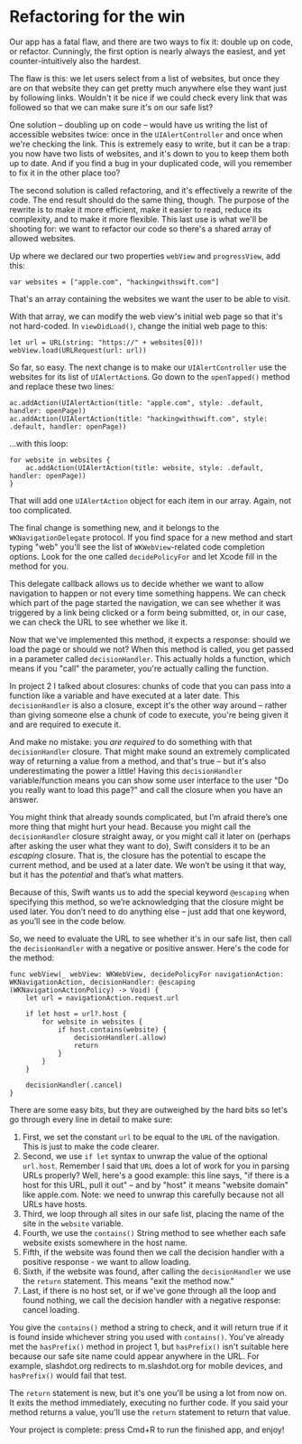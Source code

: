 # Refactoring for the win

<!-- YOUTUBE: 4GfOfx9z3Ss -->

Our app has a fatal flaw, and there are two ways to fix it: double up on code, or refactor. Cunningly, the first option is nearly always the easiest, and yet counter-intuitively also the hardest.

The flaw is this: we let users select from a list of websites, but once they are on that website they can get pretty much anywhere else they want just by following links. Wouldn't it be nice if we could check every link that was followed so that we can make sure it's on our safe list?

One solution – doubling up on code – would have us writing the list of accessible websites twice: once in the `UIAlertController` and once when we're checking the link. This is extremely easy to write, but it can be a trap: you now have two lists of websites, and it's down to you to keep them both up to date. And if you find a bug in your duplicated code, will you remember to fix it in the other place too?

The second solution is called refactoring, and it's effectively a rewrite of the code. The end result should do the same thing, though. The purpose of the rewrite is to make it more efficient, make it easier to read, reduce its complexity, and to make it more flexible. This last use is what we'll be shooting for: we want to refactor our code so there's a shared array of allowed websites.

Up where we declared our two properties `webView` and `progressView`, add this:

    var websites = ["apple.com", "hackingwithswift.com"]

That's an array containing the websites we want the user to be able to visit.

With that array, we can modify the web view's initial web page so that it's not hard-coded. In `viewDidLoad()`, change the initial web page to this:

    let url = URL(string: "https://" + websites[0])!
    webView.load(URLRequest(url: url))

So far, so easy. The next change is to make our `UIAlertController` use the websites for its list of `UIAlertAction`s. Go down to the `openTapped()` method and replace these two lines:

    ac.addAction(UIAlertAction(title: "apple.com", style: .default, handler: openPage))
    ac.addAction(UIAlertAction(title: "hackingwithswift.com", style: .default, handler: openPage))

…with this loop:

    for website in websites {
        ac.addAction(UIAlertAction(title: website, style: .default, handler: openPage))
    }

That will add one `UIAlertAction` object for each item in our array. Again, not too complicated.

The final change is something new, and it belongs to the `WKNavigationDelegate` protocol. If you find space for a new method and start typing "web" you'll see the list of `WKWebView`-related code completion options. Look for the one called `decidePolicyFor` and let Xcode fill in the method for you.

This delegate callback allows us to decide whether we want to allow navigation to happen or not every time something happens. We can check which part of the page started the navigation, we can see whether it was triggered by a link being clicked or a form being submitted, or, in our case, we can check the URL to see whether we like it.

Now that we've implemented this method, it expects a response: should we load the page or should we not? When this method is called, you get passed in a parameter called `decisionHandler`. This actually holds a function, which means if you "call" the parameter, you're actually calling the function.

In project 2 I talked about closures: chunks of code that you can pass into a function like a variable and have executed at a later date. This `decisionHandler` is also a closure, except it's the other way around – rather than giving someone else a chunk of code to execute, you're being given it and are required to execute it.

And make no mistake: you *are required* to do something with that `decisionHandler` closure. That might make sound an extremely complicated way of returning a value from a method, and that's true – but it's also underestimating the power a little! Having this `decisionHandler` variable/function means you can show some user interface to the user "Do you really want to load this page?" and call the closure when you have an answer.

You might think that already sounds complicated, but I’m afraid there’s one more thing that might hurt your head. Because you might call the `decisionHandler` closure straight away, or you might call it later on (perhaps after asking the user what they want to do), Swift considers it to be an *escaping* closure. That is, the closure has the potential to escape the current method, and be used at a later date. We won’t be using it that way, but it has the *potential* and that’s what matters.

Because of this, Swift wants us to add the special keyword `@escaping` when specifying this method, so we’re acknowledging that the closure might be used later. You don’t need to do anything else – just add that one keyword, as you’ll see in the code below.

So, we need to evaluate the URL to see whether it's in our safe list, then call the `decisionHandler` with a negative or positive answer. Here's the code for the method:

    func webView(_ webView: WKWebView, decidePolicyFor navigationAction: WKNavigationAction, decisionHandler: @escaping (WKNavigationActionPolicy) -> Void) {
        let url = navigationAction.request.url

        if let host = url?.host {
            for website in websites {
                if host.contains(website) {
                    decisionHandler(.allow)
                    return
                }
            }
        }

        decisionHandler(.cancel)
    }

There are some easy bits, but they are outweighed by the hard bits so let's go through every line in detail to make sure:

1.  First, we set the constant `url` to be equal to the `URL` of the navigation. This is just to make the code clearer.
2.  Second, we use `if let` syntax to unwrap the value of the optional `url.host`. Remember I said that `URL` does a lot of work for you in parsing URLs properly? Well, here's a good example: this line says, "if there is a host for this URL, pull it out" – and by "host" it means "website domain" like apple.com. Note: we need to unwrap this carefully because not all URLs have hosts.
3.  Third, we loop through all sites in our safe list, placing the name of the site in the `website` variable.
4.  Fourth, we use the `contains()` String method to see whether each safe website exists somewhere in the host name.
5.  Fifth, if the website was found then we call the decision handler with a positive response - we want to allow loading.
6.  Sixth, if the website was found, after calling the `decisionHandler` we use the `return` statement. This means "exit the method now."
7.  Last, if there is no host set, or if we've gone through all the loop and found nothing, we call the decision handler with a negative response: cancel loading.

You give the `contains()` method a string to check, and it will return true if it is found inside whichever string you used with `contains()`. You've already met the `hasPrefix()` method in project 1, but `hasPrefix()` isn't suitable here because our safe site name could appear anywhere in the URL. For example, slashdot.org redirects to m.slashdot.org for mobile devices, and `hasPrefix()` would fail that test.

The `return` statement is new, but it's one you'll be using a lot from now on. It exits the method immediately, executing no further code. If you said your method returns a value, you'll use the `return` statement to return that value.

Your project is complete: press Cmd+R to run the finished app, and enjoy!
